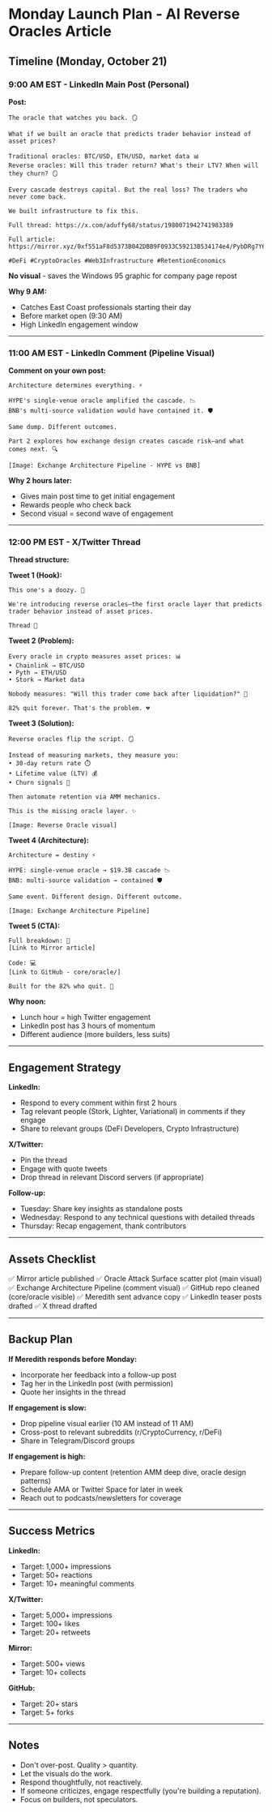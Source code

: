 # Monday Launch Plan - AI Reverse Oracles Article

## Timeline (Monday, October 21)

### 9:00 AM EST - LinkedIn Main Post (Personal)
**Post:**
```
The oracle that watches you back. 🪞

What if we built an oracle that predicts trader behavior instead of asset prices?

Traditional oracles: BTC/USD, ETH/USD, market data 📊
Reverse oracles: Will this trader return? What's their LTV? When will they churn? 🪞

Every cascade destroys capital. But the real loss? The traders who never come back.

We built infrastructure to fix this.

Full thread: https://x.com/aduffy68/status/1980071942741983389

Full article: https://mirror.xyz/0xf551aF8d5373B042DBB9F0933C59213B534174e4/PybDRg7Y6OLEuQ8SApcxU1R_Xg0gPmE6ySX4YmBjLR8

#DeFi #CryptoOracles #Web3Infrastructure #RetentionEconomics
```

**No visual** - saves the Windows 95 graphic for company page repost

**Why 9 AM:**
- Catches East Coast professionals starting their day
- Before market open (9:30 AM)
- High LinkedIn engagement window

---

### 11:00 AM EST - LinkedIn Comment (Pipeline Visual)
**Comment on your own post:**
```
Architecture determines everything. ⚡

HYPE's single-venue oracle amplified the cascade. 📉
BNB's multi-source validation would have contained it. 🛡️

Same dump. Different outcomes.

Part 2 explores how exchange design creates cascade risk—and what comes next. 🔍

[Image: Exchange Architecture Pipeline - HYPE vs BNB]
```

**Why 2 hours later:**
- Gives main post time to get initial engagement
- Rewards people who check back
- Second visual = second wave of engagement

---

### 12:00 PM EST - X/Twitter Thread
**Thread structure:**

**Tweet 1 (Hook):**
```
This one's a doozy. 🔮

We're introducing reverse oracles—the first oracle layer that predicts trader behavior instead of asset prices.

Thread 🧵
```

**Tweet 2 (Problem):**
```
Every oracle in crypto measures asset prices: 📊
• Chainlink → BTC/USD
• Pyth → ETH/USD
• Stork → Market data

Nobody measures: "Will this trader come back after liquidation?" 🤔

82% quit forever. That's the problem. 💔
```

**Tweet 3 (Solution):**
```
Reverse oracles flip the script. 🪞

Instead of measuring markets, they measure you:
• 30-day return rate ⏱️
• Lifetime value (LTV) 💰
• Churn signals 🚨

Then automate retention via AMM mechanics.

This is the missing oracle layer. ✨

[Image: Reverse Oracle visual]
```

**Tweet 4 (Architecture):**
```
Architecture = destiny ⚡

HYPE: single-venue oracle → $19.3B cascade 📉
BNB: multi-source validation → contained 🛡️

Same event. Different design. Different outcome.

[Image: Exchange Architecture Pipeline]
```

**Tweet 5 (CTA):**
```
Full breakdown: 📖
[Link to Mirror article]

Code: 💻
[Link to GitHub - core/oracle/]

Built for the 82% who quit. 🍟
```

**Why noon:**
- Lunch hour = high Twitter engagement
- LinkedIn post has 3 hours of momentum
- Different audience (more builders, less suits)

---

## Engagement Strategy

**LinkedIn:**
- Respond to every comment within first 2 hours
- Tag relevant people (Stork, Lighter, Variational) in comments if they engage
- Share to relevant groups (DeFi Developers, Crypto Infrastructure)

**X/Twitter:**
- Pin the thread
- Engage with quote tweets
- Drop thread in relevant Discord servers (if appropriate)

**Follow-up:**
- Tuesday: Share key insights as standalone posts
- Wednesday: Respond to any technical questions with detailed threads
- Thursday: Recap engagement, thank contributors

---

## Assets Checklist

✅ Mirror article published
✅ Oracle Attack Surface scatter plot (main visual)
✅ Exchange Architecture Pipeline (comment visual)
✅ GitHub repo cleaned (core/oracle visible)
✅ Meredith sent advance copy
✅ LinkedIn teaser posts drafted
✅ X thread drafted

---

## Backup Plan

**If Meredith responds before Monday:**
- Incorporate her feedback into a follow-up post
- Tag her in the LinkedIn post (with permission)
- Quote her insights in the thread

**If engagement is slow:**
- Drop pipeline visual earlier (10 AM instead of 11 AM)
- Cross-post to relevant subreddits (r/CryptoCurrency, r/DeFi)
- Share in Telegram/Discord groups

**If engagement is high:**
- Prepare follow-up content (retention AMM deep dive, oracle design patterns)
- Schedule AMA or Twitter Space for later in week
- Reach out to podcasts/newsletters for coverage

---

## Success Metrics

**LinkedIn:**
- Target: 1,000+ impressions
- Target: 50+ reactions
- Target: 10+ meaningful comments

**X/Twitter:**
- Target: 5,000+ impressions
- Target: 100+ likes
- Target: 20+ retweets

**Mirror:**
- Target: 500+ views
- Target: 10+ collects

**GitHub:**
- Target: 20+ stars
- Target: 5+ forks

---

## Notes

- Don't over-post. Quality > quantity.
- Let the visuals do the work.
- Respond thoughtfully, not reactively.
- If someone criticizes, engage respectfully (you're building a reputation).
- Focus on builders, not speculators.
